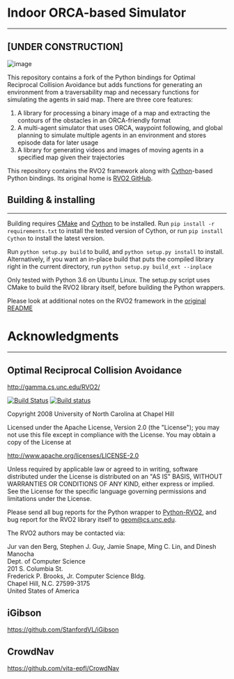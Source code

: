# Indoor ORCA-based Simulator
-----------------------------

## [UNDER CONSTRUCTION] 

![image](output.gif "INDOORCA")

This repository contains a fork of the Python bindings for Optimal Reciprocal Collision Avoidance but 
adds functions for generating an environment from a traversability map and necessary functions for 
simulating the agents in said map.
There are three core features:
1. A library for processing a binary image of a map and extracting the contours of the obstacles in an ORCA-friendly format
2. A multi-agent simulator that uses ORCA, waypoint following, and global planning to simulate multiple agents in an environment and stores episode data for later usage
3. A library for generating videos and images of moving agents in a specified map given their trajectories


This repository contains the RVO2 framework along with
[Cython](http://cython.org/)-based Python bindings. Its original home is
[RVO2 GitHub](https://github.com/sybrenstuvel/Python-RVO2). 


## Building & installing
------------------------

Building requires [CMake](http://cmake.org/) and [Cython](http://cython.org/) to be installed.
Run `pip install -r requirements.txt` to install the tested version of Cython, or run
`pip install Cython` to install the latest version.

Run `python setup.py build` to build, and `python setup.py install` to install.
Alternatively, if you want an in-place build that puts the compiled library right in
the current directory, run `python setup.py build_ext --inplace`

Only tested with Python 3.6 on Ubuntu Linux. The setup.py script uses CMake to build
the RVO2 library itself, before building the Python wrappers. 

Please look at additional notes on the RVO2 framework in the [original README](RVO2.md)

# Acknowledgments
-----------------

## Optimal Reciprocal Collision Avoidance

<http://gamma.cs.unc.edu/RVO2/>

[![Build Status](https://travis-ci.org/snape/RVO2.svg?branch=master)](https://travis-ci.org/snape/RVO2)
[![Build status](https://ci.appveyor.com/api/projects/status/0nyp7y4di8x1gh9o/branch/master?svg=true)](https://ci.appveyor.com/project/snape/rvo2)

Copyright 2008 University of North Carolina at Chapel Hill

Licensed under the Apache License, Version 2.0 (the "License");
you may not use this file except in compliance with the License.
You may obtain a copy of the License at

<http://www.apache.org/licenses/LICENSE-2.0>

Unless required by applicable law or agreed to in writing, software
distributed under the License is distributed on an "AS IS" BASIS,
WITHOUT WARRANTIES OR CONDITIONS OF ANY KIND, either express or implied.
See the License for the specific language governing permissions and
limitations under the License.

Please send all bug reports for the Python wrapper to
[Python-RVO2](https://github.com/sybrenstuvel/Python-RVO2), and bug
report for the RVO2 library itself to [geom@cs.unc.edu](mailto:geom@cs.unc.edu).

The RVO2 authors may be contacted via:

Jur van den Berg, Stephen J. Guy, Jamie Snape, Ming C. Lin, and Dinesh Manocha  
Dept. of Computer Science  
201 S. Columbia St.  
Frederick P. Brooks, Jr. Computer Science Bldg.  
Chapel Hill, N.C. 27599-3175  
United States of America

## iGibson
<https://github.com/StanfordVL/iGibson>

## CrowdNav
<https://github.com/vita-epfl/CrowdNav>